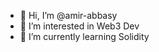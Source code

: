 - 👋 Hi, I’m @amir-abbasy
- 👀 I’m interested in Web3 Dev
- 🌱 I’m currently learning Solidity


<!---
amir-abbasy/amir-abbasy is a ✨ special ✨ repository because its `README.md` (this file) appears on your GitHub profile.
You can click the Preview link to take a look at your changes.
--->
